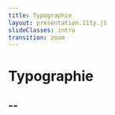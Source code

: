 ```yaml
---
title: Typographie
layout: presentation.11ty.js
slideClasses: intro
transition: zoom
---
```


<div class="is-full-width">

# Typographie
## --

</div>